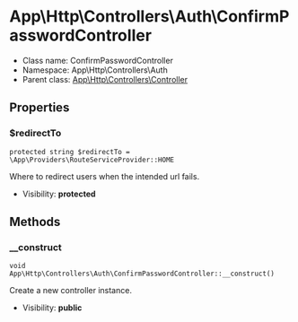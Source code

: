 App\Http\Controllers\Auth\ConfirmPasswordController
===============






* Class name: ConfirmPasswordController
* Namespace: App\Http\Controllers\Auth
* Parent class: [App\Http\Controllers\Controller](App-Http-Controllers-Controller.md)





Properties
----------


### $redirectTo

    protected string $redirectTo = \App\Providers\RouteServiceProvider::HOME

Where to redirect users when the intended url fails.



* Visibility: **protected**


Methods
-------


### __construct

    void App\Http\Controllers\Auth\ConfirmPasswordController::__construct()

Create a new controller instance.



* Visibility: **public**



